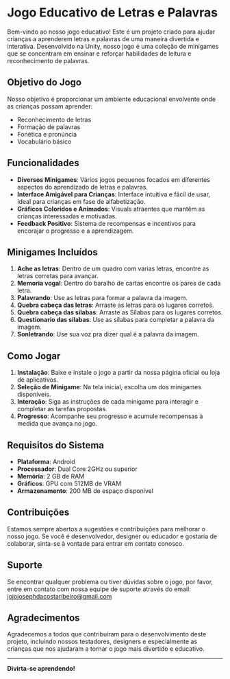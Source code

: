 # Jogo Educativo de Letras e Palavras

Bem-vindo ao nosso jogo educativo! Este é um projeto criado para ajudar crianças a aprenderem letras e palavras de uma maneira divertida e interativa. Desenvolvido na Unity, nosso jogo é uma coleção de minigames que se concentram em ensinar e reforçar habilidades de leitura e reconhecimento de palavras.

## Objetivo do Jogo

Nosso objetivo é proporcionar um ambiente educacional envolvente onde as crianças possam aprender:

- Reconhecimento de letras
- Formação de palavras
- Fonética e pronúncia
- Vocabulário básico

## Funcionalidades

- **Diversos Minigames**: Vários jogos pequenos focados em diferentes aspectos do aprendizado de letras e palavras.
- **Interface Amigável para Crianças**: Interface intuitiva e fácil de usar, ideal para crianças em fase de alfabetização.
- **Gráficos Coloridos e Animados**: Visuals atraentes que mantêm as crianças interessadas e motivadas.
- **Feedback Positivo**: Sistema de recompensas e incentivos para encorajar o progresso e a aprendizagem.

## Minigames Incluídos

1. **Ache as letras**: Dentro de um quadro com varias letras, encontre as letras corretas para avançar.
2. **Memoria vogal**: Dentro do baralho de cartas encontre os pares de cada letra.
3. **Palavrando**: Use as letras para formar a palavra da imagem.
4. **Quebra cabeça das letras**: Arraste as letras para os lugares corretos.
5. **Quebra cabeça das silabas**: Arraste as Sílabas para os lugares corretos.
6. **Questionario das silabas**: Use as sílabas para completar a palavra da imagem.
7. **Sonletrando**: Use sua voz pra dizer qual é a palavra da imagem.

## Como Jogar

1. **Instalação**: Baixe e instale o jogo a partir da nossa página oficial ou loja de aplicativos.
2. **Seleção de Minigame**: Na tela inicial, escolha um dos minigames disponíveis.
3. **Interação**: Siga as instruções de cada minigame para interagir e completar as tarefas propostas.
4. **Progresso**: Acompanhe seu progresso e acumule recompensas à medida que avança no jogo.

## Requisitos do Sistema

- **Plataforma**:  Android
- **Processador**: Dual Core 2GHz ou superior
- **Memória**: 2 GB de RAM
- **Gráficos**: GPU com 512MB de VRAM
- **Armazenamento**: 200 MB de espaço disponível

## Contribuições

Estamos sempre abertos a sugestões e contribuições para melhorar o nosso jogo. Se você é desenvolvedor, designer ou educador e gostaria de colaborar, sinta-se à vontade para entrar em contato conosco.

## Suporte

Se encontrar qualquer problema ou tiver dúvidas sobre o jogo, por favor, entre em contato com nossa equipe de suporte através do email: jojojosephdacostaribeiro@gmail.com

## Agradecimentos

Agradecemos a todos que contribuíram para o desenvolvimento deste projeto, incluindo nossos testadores, designers e especialmente as crianças que nos ajudaram a tornar o jogo mais divertido e educativo.

---

**Divirta-se aprendendo!**
